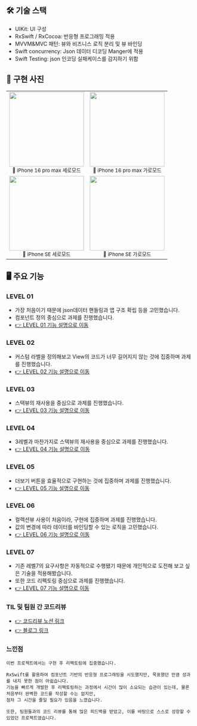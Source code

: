 ## 🛠 기술 스택
- UIKit: UI 구성
- RxSwift / RxCocoa: 반응형 프로그래밍 적용
- MVVM&MVC 패턴: 뷰와 비즈니스 로직 분리 및 뷰 바인딩
- Swift concurrency: Json 데이터 디코딩 Manger에 적용
- Swift Testing: json 인코딩 실패케이스를 감지하기 위함

## 📱 구현 사진

<table>
  <tr>
    <td align="center">
      <img src="https://github.com/user-attachments/assets/dda805fd-9a7e-4a8a-b20b-99bf792a9eb3" width="200"><br>
      <sub>📌 iPhone 16 pro max 세로모드</sub>
    </td>
    <td align="center">
      <img src="https://github.com/user-attachments/assets/372f68a6-f781-486c-88f5-219197d559d1" height="200"><br>
      <sub>📌 iPhone 16 pro max 가로모드</sub>
    </td>
  </tr>
  <td align="center">
      <img src="https://github.com/user-attachments/assets/648e9311-db76-461b-b0bf-f3e92aabcbd1" width="200"><br>
      <sub>📌 iPhone SE 세로모드</sub>
    </td>
    <td align="center">
      <img src="https://github.com/user-attachments/assets/93e5518b-fb86-45b2-9e6e-adfeb8ab2e08" height="200"><br>
      <sub>📌 iPhone SE 가로모드</sub>
    </td>
  </tr>
</table>



## 🖥 주요 기능

### LEVEL 01
- 가장 처음이기 때문에 json데이터 핸들링과 앱 구조 확립 등을 고민했습니다.
- 컴포넌트 정의 중심으로 과제를 진행했습니다.
- [👉 LEVEL 01 기능 설명으로 이동](https://github.com/QuaRang1225/enhancement-nbc/blob/feature/%2316-level-01/project-book-series/README.md)
### LEVEL 02
- 커스텀 라벨을 정의해보고 View의 코드가 너무 길어지지 않는 것에 집중하며 과제를 진행했습니다.
- [👉 LEVEL 02 기능 설명으로 이동](https://github.com/QuaRang1225/enhancement-nbc/tree/feature/%2317-level-02/project-book-series/README.md)
### LEVEL 03
- 스택뷰의 재사용을 중심으로 과제를 진행했습니다.
- [👉 LEVEL 03 기능 설명으로 이동](https://github.com/QuaRang1225/enhancement-nbc/tree/feature/%2319-level-03/project-book-series/README.md)
### LEVEL 04
- 3레벨과 마찬가지로 스택뷰의 재사용을 중심으로 과제를 진행했습니다.
- [👉 LEVEL 04 기능 설명으로 이동](https://github.com/QuaRang1225/enhancement-nbc/tree/feature/%2320-level-04/project-book-series/README.md)
### LEVEL 05
- 더보기 버튼을 효율적으로 구현하는 것에 집중하며 과제를 진행했습니다.
- [👉 LEVEL 05 기능 설명으로 이동](https://github.com/QuaRang1225/enhancement-nbc/blob/feature/%2321-level-05/project-book-series/README.md)
### LEVEL 06
- 컬렉션뷰 사용이 처음이라, 구현에 집중하며 과제를 진행했습니다.
- 값의 변경에 따라 데이터를 바인딩할 수 있는 로직을 고민했습니다.
- [👉 LEVEL 06 기능 설명으로 이동](https://github.com/QuaRang1225/enhancement-nbc/tree/feature/%2322-level-06/project-book-series#README.md)
### LEVEL 07
- 기존 레벨7의 요구사항은 자동적으로 수행됐기 때문에 개인적으로 도전해 보고 싶은 기술을 적용해봤습니다.
- 또한 코드 리펙토링 중심으로 과제를 진행했습니다.
- [👉 LEVEL 07 기능 설명으로 이동](https://github.com/QuaRang1225/enhancement-nbc/tree/feature/%2323-level-07/project-book-series#readme)
### TIL 및 팀원 간 코드리뷰
- [👉 코드리뷰 노션 링크](https://www.notion.so/teamsparta/2-1bf2dc3ef514814bb0c8ec13c2cf4533)
- [👉 블로그 링크](https://quarang.tistory.com/102)
### 느낀점
```
이번 프로젝트에서는 구현 후 리팩토링에 집중했습니다.

RxSwift를 활용하여 컴포넌트 기반의 반응형 프로그래밍을 시도했지만, 목표했던 만큼 성과를 내지 못한 점이 아쉽습니다.
기능을 빠르게 개발한 후 리팩토링하는 과정에서 시간이 많이 소요되는 습관이 있는데, 물론 처음부터 완벽한 코드를 작성할 수는 없지만,
점차 그 시간을 줄일 필요가 있음을 느꼈습니다.

또한, 팀원들과의 코드 리뷰를 통해 많은 피드백을 받았고, 이를 바탕으로 스스로 성장할 수 있었던 프로젝트였습니다.
```
